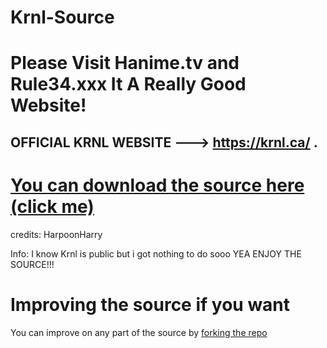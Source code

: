 # Krnl-Source
# Please Visit Hanime.tv and Rule34.xxx It A Really Good Website!
## **OFFICIAL KRNL WEBSITE ---> https://krnl.ca/ .**
# [You can download the source here (click me)](https://github.com/HarpoonHarry/Krnl-source/releases)


credits:
HarpoonHarry

Info:
I know Krnl is public but i got nothing to do sooo YEA ENJOY THE SOURCE!!!

# Improving the source if you want
You can improve on any part of the source by [forking the repo](https://docs.github.com/en/get-started/quickstart/fork-a-repo)
